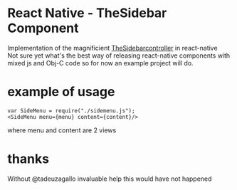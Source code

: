 # React Native - TheSidebar Component
Implementation of the magnificient [TheSidebarcontroller](https://github.com/jondanao/TheSidebarController) in react-native    
Not sure yet what's the best way of releasing react-native components with mixed js and Obj-C code so for now an example project will do.  

# example of usage
```
var SideMenu = require("./sidemenu.js");
<SideMenu menu={menu} content={content}/>
```  
where menu and content are 2 views
  
# thanks
Without @tadeuzagallo invaluable help this would have not happened